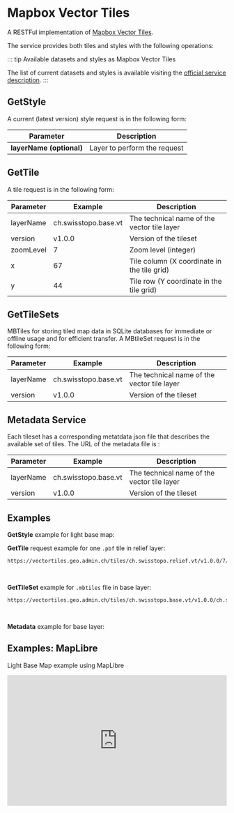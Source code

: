 # Mapbox Vector Tiles

A RESTFul implementation of [Mapbox Vector Tiles](https://www.mapbox.com/vector-tiles).

The service provides both tiles and styles with the following operations:

::: tip Available datasets and styles as Mapbox Vector Tiles

The list of current datasets and styles is available visiting the [official service description](https://www.geo.admin.ch/en/vector-tiles-service-available-services-and-data).
:::

## GetStyle

A current (latest version) style request is in the following form:

<ApiCodeBlock url="https://vectortiles.geo.admin.ch/styles/{layerName}/style.json" method="GET" />

| **Parameter**            | **Description**              |
| ------------------------ | ---------------------------- |
| **layerName (optional)** | Layer to perform the request |

## GetTile

A tile request is in the following form:

<ApiCodeBlock url="https://vectortiles.geo.admin.ch/tiles/{layerName}/{version}/{zoomLevel}/{x}/{y}.pbf" method="GET" />

| **Parameter** | **Example**          | **Description**                             |
| ------------- | -------------------- | ------------------------------------------- |
| layerName     | ch.swisstopo.base.vt | The technical name of the vector tile layer |
| version       | v1.0.0               | Version of the tileset                      |
| zoomLevel     | 7                    | Zoom level (integer)                        |
| x             | 67                   | Tile column (X coordinate in the tile grid) |
| y             | 44                   | Tile row (Y coordinate in the tile grid)    |

## GetTileSets

MBTiles for storing tiled map data in SQLite databases for immediate or offline usage and for efficient transfer.
A MBtileSet request is in the following form:

<ApiCodeBlock url="https://vectortiles.geo.admin.ch/tiles/{layerName}/{version}/{layerName}.mbtiles" method="GET" />

| **Parameter** | **Example**          | **Description**                             |
| ------------- | -------------------- | ------------------------------------------- |
| layerName     | ch.swisstopo.base.vt | The technical name of the vector tile layer |
| version       | v1.0.0               | Version of the tileset                      |

## Metadata Service

Each tileset has a corresponding metatdata json file that describes the available set of tiles.
The URL of the metadata file is :

<!-- GET <Scheme>://<ServerName>/tiles/<LayerName>/<version>.json -->
<ApiCodeBlock url="https://vectortiles.geo.admin.ch/tiles/{layerName}/{version}/tiles.json" method="GET" />

| **Parameter** | **Example**          | **Description**                             |
| ------------- | -------------------- | ------------------------------------------- |
| layerName     | ch.swisstopo.base.vt | The technical name of the vector tile layer |
| version       | v1.0.0               | Version of the tileset                      |

## Examples

**GetStyle** example for light base map:

<ExampleCodeBlock
request="curl https://vectortiles.geo.admin.ch/styles/ch.swisstopo.lightbasemap.vt/style.json"
example='{
  "version": 8,
  "id": "0197406a-5d2f-7168-bee5-f191641499b7",
  "name": "lightbasemap_v1.19.0",
  "sources": {
    "relief_v1.0.0": {
      "url": "https://vectortiles.geo.admin.ch/tiles/ch.swisstopo.relief.vt/v1.0.0/tiles.json",
      "type": "vector"
    },
    "base_v1.0.0": {
      "url": "https://vectortiles.geo.admin.ch/tiles/ch.swisstopo.base.vt/v1.0.0/tiles.json",
      "type": "vector"
    }
  },
  "layers": [...],
  "metadata": {...},
  "glyphs": "https://vectortiles.geo.admin.ch/fonts/{fontstack}/{range}.pbf",
  "sprite": "https://vectortiles.geo.admin.ch/styles/ch.swisstopo.lightbasemap.vt/sprite/sprite",
  "bearing": 0,
  "pitch": 0,
  "center": [8.349961425056108, 46.81133904939108],
  "zoom": 7.2512975045452235,
  "transition": {...}
}'
/>

**GetTile** request example for one `.pbf` tile in relief layer:

```http
https://vectortiles.geo.admin.ch/tiles/ch.swisstopo.relief.vt/v1.0.0/7/67/44.pbf
```

<br/>

**GetTileSet** example for `.mbtiles` file in base layer:

```http
https://vectortiles.geo.admin.ch/tiles/ch.swisstopo.base.vt/v1.0.0/ch.swisstopo.base.vt.mbtiles
```

<br/>

**Metadata** example for base layer:

<ExampleCodeBlock
request="curl https://vectortiles.geo.admin.ch/tiles/ch.swisstopo.base.vt/v1.0.0/tiles.json"
example='{
  "basename": "tiles/ch.swisstopo.base.vt/v1.0.0",
  "name": "Basiskarte_v1.0.0",
  "description": "A tileset showcasing all SwissTopo layers.",
  "attribution": "© swisstopo",
  "version": "v1.0.0",
  "format": "pbf",
  "minzoom": 0,
  "maxzoom": 14,
  "scale": 1,
  "vector_layers": [...],
  "profile": "mercator",
  "scheme": "xyz",
  "bounds": [...],
  "center": [...],
  "tilejson": "2.0.0",
  "tiles": [
    "https://vectortiles0.geo.admin.ch/tiles/ch.swisstopo.base.vt/v1.0.0/{z}/{x}/{y}.pbf",
    "https://vectortiles1.geo.admin.ch/tiles/ch.swisstopo.base.vt/v1.0.0/{z}/{x}/{y}.pbf",
    "https://vectortiles2.geo.admin.ch/tiles/ch.swisstopo.base.vt/v1.0.0/{z}/{x}/{y}.pbf",
    "https://vectortiles3.geo.admin.ch/tiles/ch.swisstopo.base.vt/v1.0.0/{z}/{x}/{y}.pbf",
    "https://vectortiles4.geo.admin.ch/tiles/ch.swisstopo.base.vt/v1.0.0/{z}/{x}/{y}.pbf"
  ]
}
'
/>

## Examples: MapLibre

Light Base Map example using MapLibre

<iframe height="300" style="width: 100%;" scrolling="no" title="Maplibre Vector Tiles" src="https://codepen.io/geoadmin/embed/GvgLvj?default-tab=js%2Cresult&editable=true" frameborder="no" loading="lazy" allowtransparency="true" allowfullscreen="true">
  See the Pen <a href="https://codepen.io/geoadmin/pen/GvgLvj">
  Maplibre Vector Tiles</a> by geoadmin (<a href="https://codepen.io/geoadmin">@geoadmin</a>)
  on <a href="https://codepen.io">CodePen</a>.
</iframe>
